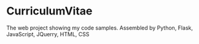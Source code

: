 # CurriculumVitae
The web project showing my code samples. Assembled by Python, Flask, JavaScript, JQuerry, HTML, CSS
